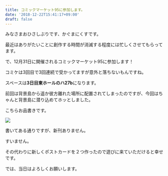 ```yaml
---
title: コミックマーケット95に参加します。
date: '2018-12-22T15:41:17+09:00'
draft: false
---
```

みなさまおひさしぶりです、かぐまにくすです。

最近はありがたいことに創作する時間が消滅する程度には忙しくさせてもらってます。

で、12月31日に開催されるコミックマーケット95に参加します！

コミケは3回目で3回連続で受かってますが意外と落ちないもんですね。

スペースは**3日目東ホールのハ27b**になります。

前回は背景島から遥か彼方離れた場所に配置されてしまったのですが、今回はちゃんと背景島に潜り込めてホッとしました。

こちらお品書きです。

![](/images/uploads/c95.jpg)

書いてある通りですが、新刊ありません。

すいません。

その代わりに新しくポストカードを２つ作ったので遊びに来ていただけると幸せです。

では、当日はよろしくお願いします。
